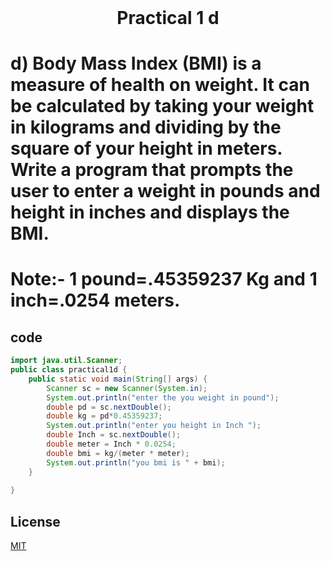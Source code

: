 <h1 align="center" style="margin-top: 0px;">
Practical 1 d
</h1>

#	d) Body Mass Index (BMI) is a measure of health on weight. It can be calculated by  taking your weight in kilograms and dividing by the square of your height in  meters. Write a program that prompts the user to enter a weight in pounds and  height in inches and displays the BMI.  
# Note:- 1 pound=.45359237 Kg and 1 inch=.0254 meters.	

## code

```java
import java.util.Scanner;
public class practical1d {
    public static void main(String[] args) {
        Scanner sc = new Scanner(System.in);
        System.out.println("enter the you weight in pound");
        double pd = sc.nextDouble();
        double kg = pd*0.45359237;
        System.out.println("enter you height in Inch ");
        double Inch = sc.nextDouble();
        double meter = Inch * 0.0254;
        double bmi = kg/(meter * meter);
        System.out.println("you bmi is " + bmi);
    }                        
    
}
```

## License
[MIT](https://hiren14.github.io/java_lab_050/LICENSE)

